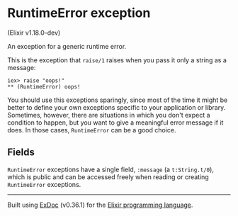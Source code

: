 # RuntimeError exception
(Elixir v1.18.0-dev)

An exception for a generic runtime error.

This is the exception that `raise/1` raises when you pass it only a string as
a message:

    iex> raise "oops!"
    ** (RuntimeError) oops!

You should use this exceptions sparingly, since most of the time it might be
better to define your own exceptions specific to your application or library.
Sometimes, however, there are situations in which you don't expect a condition to
happen, but you want to give a meaningful error message if it does. In those cases,
`RuntimeError` can be a good choice.

## Fields

`RuntimeError` exceptions have a single field, `:message` (a `t:String.t/0`),
which is public and can be accessed freely when reading or creating `RuntimeError`
exceptions.




---
Built using [ExDoc](https://github.com/elixir-lang/ex_doc "ExDoc") (v0.36.1) for the [Elixir programming language](href="https://elixir-lang.org" "Elixir").
